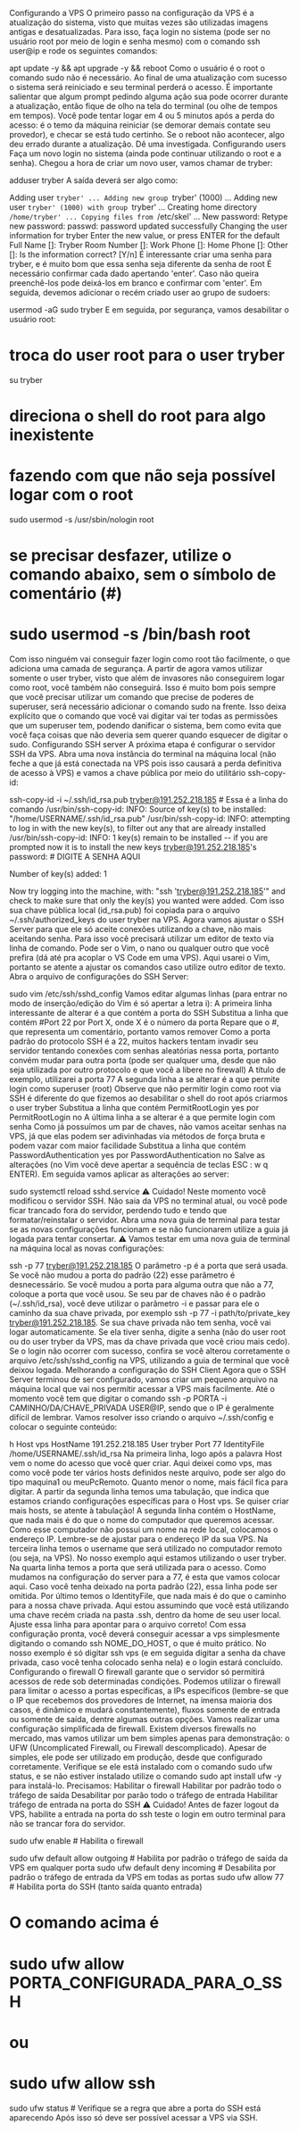 Configurando a VPS
O primeiro passo na configuração da VPS é a atualização do sistema, visto que muitas vezes são utilizadas imagens antigas e desatualizadas. Para isso, faça login no sistema (pode ser no usuário root por meio de login e senha mesmo) com o comando ssh user@ip e rode os seguintes comandos:

apt update -y && apt upgrade -y && reboot
Como o usuário é o root o comando sudo não é necessário.
Ao final de uma atualização com sucesso o sistema será reiniciado e seu terminal perderá o acesso. É importante salientar que algum prompt pedindo alguma ação sua pode ocorrer durante a atualização, então fique de olho na tela do terminal (ou olhe de tempos em tempos). Você pode tentar logar em 4 ou 5 minutos após a perda do acesso: é o temo da máquina reiniciar (se demorar demais contate seu provedor), e checar se está tudo certinho. Se o reboot não acontecer, algo deu errado durante a atualização. Dê uma investigada.
Configurando users
Faça um novo login no sistema (ainda pode continuar utilizando o root e a senha). Chegou a hora de criar um novo user, vamos chamar de tryber:

adduser tryber
A saída deverá ser algo como:

Adding user `tryber' ...
Adding new group `tryber' (1000) ...
Adding new user `tryber' (1000) with group `tryber' ...
Creating home directory `/home/tryber' ...
Copying files from `/etc/skel' ...
New password: 
Retype new password:
passwd: password updated successfully
Changing the user information for tryber
Enter the new value, or press ENTER for the default
        Full Name []: Tryber
        Room Number []:
        Work Phone []:
        Home Phone []:
        Other []:
Is the information correct? [Y/n] 
É interessante criar uma senha para tryber, e é muito bom que essa senha seja diferente da senha de root
É necessário confirmar cada dado apertando 'enter'. Caso não queira preenchê-los pode deixá-los em branco e confirmar com 'enter'. Em seguida, devemos adicionar o recém criado user ao grupo de sudoers:

usermod -aG sudo tryber
E em seguida, por segurança, vamos desabilitar o usuário root:

# troca do user root para o user tryber
su tryber
# direciona o shell do root para algo inexistente
# fazendo com que não seja possível logar com o root
sudo usermod -s /usr/sbin/nologin root
# se precisar desfazer, utilize o comando abaixo, sem o símbolo de comentário (#)
# sudo usermod -s /bin/bash root
Com isso ninguém vai conseguir fazer login como root tão facilmente, o que adiciona uma camada de segurança.
A partir de agora vamos utilizar somente o user tryber, visto que além de invasores não conseguirem logar como root, você também não conseguirá. Isso é muito bom pois sempre que você precisar utilizar um comando que precise de poderes de superuser, será necessário adicionar o comando sudo na frente. Isso deixa explícito que o comando que você vai digitar vai ter todas as permissões que um superuser tem, podendo danificar o sistema, bem como evita que você faça coisas que não deveria sem querer quando esquecer de digitar o sudo.
Configurando SSH server
A próxima etapa é configurar o servidor SSH da VPS. Abra uma nova instância do terminal na máquina local (não feche a que já está conectada na VPS pois isso causará a perda definitiva de acesso à VPS) e vamos  a chave pública por meio do utilitário ssh-copy-id:

ssh-copy-id -i ~/.ssh/id_rsa.pub tryber@191.252.218.185 # Essa é a linha do comando
/usr/bin/ssh-copy-id: INFO: Source of key(s) to be installed: "/home/USERNAME/.ssh/id_rsa.pub"
/usr/bin/ssh-copy-id: INFO: attempting to log in with the new key(s), to filter out any that are already installed
/usr/bin/ssh-copy-id: INFO: 1 key(s) remain to be installed -- if you are prompted now it is to 
install the new keys
tryber@191.252.218.185's password: # DIGITE A SENHA AQUI

Number of key(s) added: 1

Now try logging into the machine, with:   "ssh 'tryber@191.252.218.185'"
and check to make sure that only the key(s) you wanted were added.
Com isso sua chave pública local (id_rsa.pub) foi copiada para o arquivo ~/.ssh/authorized_keys do user tryber na VPS.
Agora vamos ajustar o SSH Server para que ele só aceite conexões utilizando a chave, não mais aceitando senha. Para isso você precisará utilizar um editor de texto via linha de comando. Pode ser o Vim, o nano ou qualquer outro que você prefira (dá até pra acoplar o VS Code em uma VPS). Aqui usarei o Vim, portanto se atente a ajustar os comandos caso utilize outro editor de texto.
Abra o arquivo de configurações do SSH Server:

sudo vim /etc/ssh/sshd_config
Vamos editar algumas linhas (para entrar no modo de inserção/edição do Vim é só apertar a letra i):
A primeira linha interessante de alterar é a que contém a porta do SSH
Substitua a linha que contém #Port 22 por Port X, onde X é o número da porta
Repare que o #, que representa um comentário, portanto vamos remover
Como a porta padrão do protocolo SSH é a 22, muitos hackers tentam invadir seu servidor tentando conexões com senhas aleatórias nessa porta, portanto convém mudar para outra porta (pode ser qualquer uma, desde que não seja utilizada por outro protocolo e que você a libere no firewall)
A título de exemplo, utilizarei a porta 77
A segunda linha a se alterar é a que permite login como superuser (root)
Observe que não permitir login como root via SSH é diferente do que fizemos ao desabilitar o shell do root após criarmos o user tryber
Substitua a linha que contém PermitRootLogin yes por PermitRootLogin no
A última linha a se alterar é a que permite login com senha
Como já possuímos um par de chaves, não vamos aceitar senhas na VPS, já que elas podem ser adivinhadas via métodos de força bruta e podem vazar com maior facilidade
Substitua a linha que contém PasswordAuthentication yes por PasswordAuthentication no
Salve as alterações (no Vim você deve apertar a sequência de teclas ESC : w q ENTER). Em seguida vamos aplicar as alterações ao server:

sudo systemctl reload sshd.service
⚠ Cuidado! Neste momento você modificou o servidor SSH. Não saia da VPS no terminal atual, ou você pode ficar trancado fora do servidor, perdendo tudo e tendo que formatar/reinstalar o servidor. Abra uma nova guia de terminal para testar se as novas configurações funcionam e se não funcionarem utilize a guia já logada para tentar consertar. ⚠
Vamos testar em uma nova guia de terminal na máquina local as novas configurações:

ssh -p 77 tryber@191.252.218.185
O parâmetro -p é a porta que será usada. Se você não mudou a porta do padrão (22) esse parâmetro é desnecessário. Se você mudou a porta para alguma outra que não a 77, coloque a porta que você usou. Se seu par de chaves não é o padrão (~/.ssh/id_rsa), você deve utilizar o parâmetro -i e passar para ele o caminho da sua chave privada, por exemplo ssh -p 77 -i path/to/private_key tryber@191.252.218.185. Se sua chave privada não tem senha, você vai logar automaticamente. Se ela tiver senha, digite a senha (não do user root ou do user tryber da VPS, mas da chave privada que você criou mais cedo). Se o login não ocorrer com sucesso, confira se você alterou corretamente o arquivo /etc/ssh/sshd_config na VPS, utilizando a guia de terminal que você deixou logada.
Melhorando a configuração do SSH Client
Agora que o SSH Server terminou de ser configurado, vamos criar um pequeno arquivo na máquina local que vai nos permitir acessar a VPS mais facilmente. Até o momento você tem que digitar o comando ssh -p PORTA -i CAMINHO/DA/CHAVE_PRIVADA USER@IP, sendo que o IP é geralmente difícil de lembrar. Vamos resolver isso criando o arquivo ~/.ssh/config e colocar o seguinte conteúdo:

h
Host vps
  HostName 191.252.218.185
  User tryber
  Port 77
  IdentityFile /home/USERNAME/.ssh/id_rsa
Na primeira linha, logo após a palavra Host vem o nome do acesso que você quer criar. Aqui deixei como vps, mas como você pode ter vários hosts definidos neste arquivo, pode ser algo do tipo maquina1 ou meuPcRemoto. Quanto menor o nome, mais fácil fica para digitar.
A partir da segunda linha temos uma tabulação, que indica que estamos criando configurações específicas para o Host vps. Se quiser criar mais hosts, se atente à tabulação!
A segunda linha contém o HostName, que nada mais é do que o nome do computador que queremos acessar. Como esse computador não possui um nome na rede local, colocamos o endereço IP. Lembre-se de ajustar para o endereço IP da sua VPS.
Na terceira linha temos o username que será utilizado no computador remoto (ou seja, na VPS). No nosso exemplo aqui estamos utilizando o user tryber.
Na quarta linha temos a porta que será utilizada para o acesso. Como mudamos na configuração do server para a 77, é esta que vamos colocar aqui. Caso você tenha deixado na porta padrão (22), essa linha pode ser omitida.
Por último temos o IdentityFile, que nada mais é do que o caminho para a nossa chave privada. Aqui estou assumindo que você está utilizando uma chave recém criada na pasta .ssh, dentro da home de seu user local. Ajuste essa linha para apontar para o arquivo correto!
Com essa configuração pronta, você deverá conseguir acessar a vps simplesmente digitando o comando ssh NOME_DO_HOST, o que é muito prático. No nosso exemplo é só digitar ssh vps (e em seguida digitar a senha da chave privada, caso você tenha colocado senha nela) e o login estará concluído.
Configurando o firewall
O firewall garante que o servidor só permitirá acessos de rede sob determinadas condições. Podemos utilizar o firewall para limitar o acesso a portas específicas, a IPs específicos (lembre-se que o IP que recebemos dos provedores de Internet, na imensa maioria dos casos, é dinâmico e mudará constantemente), fluxos somente de entrada ou somente de saída, dentre algumas outras opções.
Vamos realizar uma configuração simplificada de firewall. Existem diversos firewalls no mercado, mas vamos utilizar um bem simples apenas para demonstração: o UFW (Uncomplicated Firewall, ou Firewall descomplicado). Apesar de simples, ele pode ser utilizado em produção, desde que configurado corretamente. Verifique se ele está instalado com o comando sudo ufw status, e se não estiver instalado utilize o comando sudo apt install ufw -y para instalá-lo.
Precisamos:
Habilitar o firewall
Habilitar por padrão todo o tráfego de saída
Desabilitar por parão todo o tráfego de entrada
Habilitar tráfego de entrada na porta do SSH
⚠ Cuidado! Antes de fazer logout da VPS, habilite a entrada na porta do ssh teste o login em outro terminal para não se trancar fora do servidor.

sudo ufw enable # Habilita o firewall

sudo ufw default allow outgoing # Habilita por padrão o tráfego de saída da VPS em qualquer porta
sudo ufw default deny incoming # Desabilita por padrão o tráfego de entrada da VPS em todas as portas
sudo ufw allow 77 # Habilita porta do SSH (tanto saída quanto entrada)
# O comando acima é
# sudo ufw allow PORTA_CONFIGURADA_PARA_O_SSH
# ou
# sudo ufw allow ssh
sudo ufw status # Verifique se a regra que abre a porta do SSH está aparecendo
Após isso só deve ser possível acessar a VPS via SSH.
